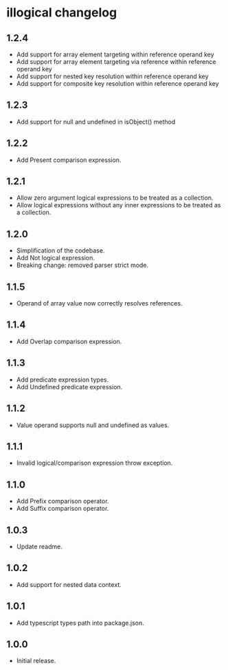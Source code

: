 # illogical changelog

## 1.2.4
* Add support for array element targeting within reference operand key
* Add support for array element targeting via reference within reference operand key
* Add support for nested key resolution within reference operand key
* Add support for composite key resolution within reference operand key

## 1.2.3
* Add support for null and undefined in isObject() method

## 1.2.2
* Add Present comparison expression.

## 1.2.1
* Allow zero argument logical expressions to be treated as a collection.
* Allow logical expressions without any inner expressions to be treated as a collection.

## 1.2.0
* Simplification of the codebase.
* Add Not logical expression.
* Breaking change: removed parser strict mode.

## 1.1.5
* Operand of array value now correctly resolves references.

## 1.1.4
* Add Overlap comparison expression.

## 1.1.3
* Add predicate expression types.
* Add Undefined predicate expression.

## 1.1.2
* Value operand supports null and undefined as values.

## 1.1.1
* Invalid logical/comparison expression throw exception.

## 1.1.0
* Add Prefix comparison operator.
* Add Suffix comparison operator.

## 1.0.3
* Update readme.

## 1.0.2
* Add support for nested data context.

## 1.0.1
* Add typescript types path into package.json.

## 1.0.0
* Initial release.
